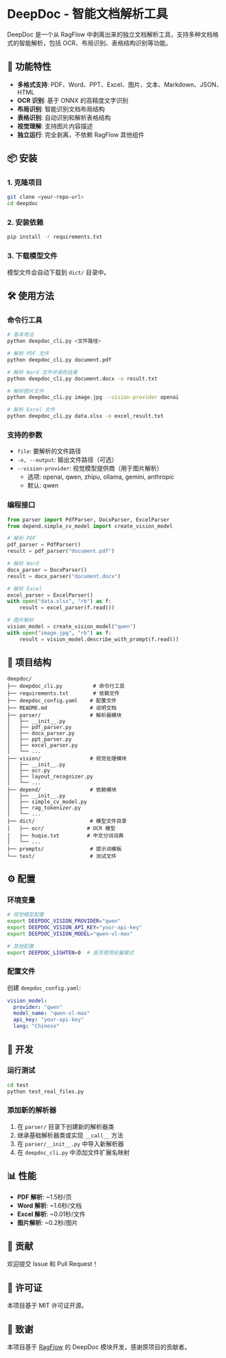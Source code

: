 # DeepDoc - 智能文档解析工具

DeepDoc 是一个从 RagFlow 中剥离出来的独立文档解析工具，支持多种文档格式的智能解析，包括 OCR、布局识别、表格结构识别等功能。

## 🚀 功能特性

- **多格式支持**: PDF、Word、PPT、Excel、图片、文本、Markdown、JSON、HTML
- **OCR 识别**: 基于 ONNX 的高精度文字识别
- **布局识别**: 智能识别文档布局结构
- **表格识别**: 自动识别和解析表格结构
- **视觉理解**: 支持图片内容描述
- **独立运行**: 完全剥离，不依赖 RagFlow 其他组件

## 📦 安装

### 1. 克隆项目
```bash
git clone <your-repo-url>
cd deepdoc
```

### 2. 安装依赖
```bash
pip install -r requirements.txt
```

### 3. 下载模型文件
模型文件会自动下载到 `dict/` 目录中。

## 🛠️ 使用方法

### 命令行工具

```bash
# 基本用法
python deepdoc_cli.py <文件路径>

# 解析 PDF 文件
python deepdoc_cli.py document.pdf

# 解析 Word 文件并保存结果
python deepdoc_cli.py document.docx -o result.txt

# 解析图片文件
python deepdoc_cli.py image.jpg --vision-provider openai

# 解析 Excel 文件
python deepdoc_cli.py data.xlsx -o excel_result.txt
```

### 支持的参数

- `file`: 要解析的文件路径
- `-o, --output`: 输出文件路径（可选）
- `--vision-provider`: 视觉模型提供商（用于图片解析）
  - 选项: openai, qwen, zhipu, ollama, gemini, anthropic
  - 默认: qwen

### 编程接口

```python
from parser import PdfParser, DocxParser, ExcelParser
from depend.simple_cv_model import create_vision_model

# 解析 PDF
pdf_parser = PdfParser()
result = pdf_parser("document.pdf")

# 解析 Word
docx_parser = DocxParser()
result = docx_parser("document.docx")

# 解析 Excel
excel_parser = ExcelParser()
with open("data.xlsx", "rb") as f:
    result = excel_parser(f.read())

# 图片解析
vision_model = create_vision_model("qwen")
with open("image.jpg", "rb") as f:
    result = vision_model.describe_with_prompt(f.read())
```

## 📁 项目结构

```
deepdoc/
├── deepdoc_cli.py          # 命令行工具
├── requirements.txt        # 依赖文件
├── deepdoc_config.yaml    # 配置文件
├── README.md              # 说明文档
├── parser/                # 解析器模块
│   ├── __init__.py
│   ├── pdf_parser.py
│   ├── docx_parser.py
│   ├── ppt_parser.py
│   ├── excel_parser.py
│   └── ...
├── vision/                # 视觉处理模块
│   ├── __init__.py
│   ├── ocr.py
│   ├── layout_recognizer.py
│   └── ...
├── depend/                # 依赖模块
│   ├── __init__.py
│   ├── simple_cv_model.py
│   ├── rag_tokenizer.py
│   └── ...
├── dict/                  # 模型文件目录
│   ├── ocr/              # OCR 模型
│   ├── huqie.txt         # 中文分词词典
│   └── ...
├── prompts/               # 提示词模板
└── test/                  # 测试文件
```

## ⚙️ 配置

### 环境变量

```bash
# 视觉模型配置
export DEEPDOC_VISION_PROVIDER="qwen"
export DEEPDOC_VISION_API_KEY="your-api-key"
export DEEPDOC_VISION_MODEL="qwen-vl-max"

# 其他配置
export DEEPDOC_LIGHTEN=0  # 是否使用轻量模式
```

### 配置文件

创建 `deepdoc_config.yaml`:

```yaml
vision_model:
  provider: "qwen"
  model_name: "qwen-vl-max"
  api_key: "your-api-key"
  lang: "Chinese"
```

## 🔧 开发

### 运行测试

```bash
cd test
python test_real_files.py
```

### 添加新的解析器

1. 在 `parser/` 目录下创建新的解析器类
2. 继承基础解析器类或实现 `__call__` 方法
3. 在 `parser/__init__.py` 中导入新解析器
4. 在 `deepdoc_cli.py` 中添加文件扩展名映射

## 📊 性能

- **PDF 解析**: ~1.5秒/页
- **Word 解析**: ~1.6秒/文档
- **Excel 解析**: ~0.01秒/文件
- **图片解析**: ~0.2秒/图片

## 🤝 贡献

欢迎提交 Issue 和 Pull Request！

## 📄 许可证

本项目基于 MIT 许可证开源。

## 🙏 致谢

本项目基于 [RagFlow](https://github.com/infiniflow/ragflow) 的 DeepDoc 模块开发，感谢原项目的贡献者。
